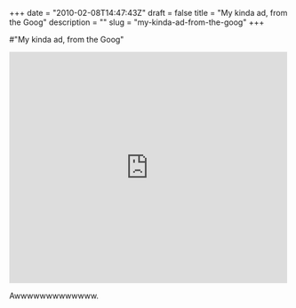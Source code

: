 +++
date = "2010-02-08T14:47:43Z"
draft = false
title = "My kinda ad, from the Goog"
description = ""
slug = "my-kinda-ad-from-the-goog"
+++

#"My kinda ad, from the Goog"


 <iframe src="http://www.youtube.com/embed/auLJ6w80XRg?wmode=transparent" allowfullscreen frameborder="0" height="417" width="500"></iframe> <p /><div>Awwwwwwwwwwwww.</div>
 